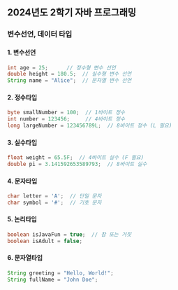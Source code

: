## 2024년도 2학기 자바 프로그래밍

### 변수선언, 데이터 타입

#### 1. 변수선언
```java
int age = 25;      // 정수형 변수 선언
double height = 180.5;  // 실수형 변수 선언
String name = "Alice";  // 문자열 변수 선언
```

#### 2. 정수타입
```java
byte smallNumber = 100;  // 1바이트 정수
int number = 123456;     // 4바이트 정수
long largeNumber = 123456789L;  // 8바이트 정수 (L 필요)
```

#### 3. 실수타입
```java
float weight = 65.5F;  // 4바이트 실수 (F 필요)
double pi = 3.141592653589793;  // 8바이트 실수
```

#### 4. 문자타입
```java
char letter = 'A';  // 단일 문자
char symbol = '#';  // 기호 문자
```

#### 5. 논리타입
```java
boolean isJavaFun = true;  // 참 또는 거짓
boolean isAdult = false;
```

#### 6. 문자열타입
```java
String greeting = "Hello, World!";
String fullName = "John Doe";
```
